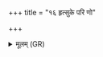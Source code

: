 +++
title = "१६ हृत्सुके परि णो"

+++
<details><summary>मूलम् (GR)</summary>

हृत्सुके परि णो नम +++(Bhatt. (⟨ ṛcchuke?))+++  
पारिगं तन्वे कृधि ।  
युयुत पर्णिनं शरम् +++(see 2.70.5c; Bhatt. yuyut (⟨ yūyuvat))+++  
उतापर्णं रिशाद् इति ॥
</details>